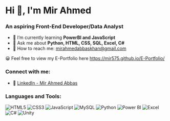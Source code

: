 # Hi 👋, I'm Mir Ahmed

### An aspiring Front-End Developer/Data Analyst

- 📖 I’m currently learning **PowerBI and JavaScript**
- 💬 Ask me about **Python, HTML, CSS, SQL, Excel, C#**
- 📧 How to reach me: [mirahmedabbaskhan@gmail.com](mailto:mirahmedabbaskhan@gmail.com)

😀 Feel free to view my E-Portfolio here https://mir575.github.io/E-Portfolio/

### Connect with me:
- 📩 [LinkedIn - Mir Ahmed Abbas](https://www.linkedin.com/in/mir-ahmed-abbas575/)

### Languages and Tools:
![HTML5](https://img.shields.io/badge/-HTML5-E34F26?style=flat-square&logo=html5&logoColor=white)
![CSS3](https://img.shields.io/badge/-CSS3-1572B6?style=flat-square&logo=css3)
![JavaScript](https://img.shields.io/badge/-JavaScript-F7DF1E?style=flat-square&logo=javascript&logoColor=black)
![MySQL](https://img.shields.io/badge/-MySQL-4479A1?style=flat-square&logo=mysql&logoColor=white)
![Python](https://img.shields.io/badge/-Python-3776AB?style=flat-square&logo=python&logoColor=white)
![Power BI](https://img.shields.io/badge/-Power%20BI-F2C811?style=flat-square&logo=power-bi&logoColor=black)
![Excel](https://img.shields.io/badge/-Excel-217346?style=flat-square&logo=microsoft-excel&logoColor=white)
![C#](https://img.shields.io/badge/-C%23-239120?style=flat-square&logo=c-sharp&logoColor=white)
![Unity](https://img.shields.io/badge/-Unity-000000?style=flat-square&logo=unity&logoColor=white)

